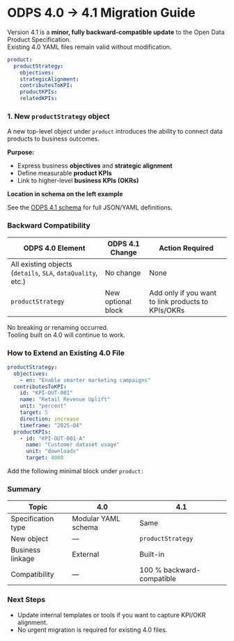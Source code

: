 # ODPS 4.0 → 4.1 Migration Guide

Version 4.1 is a **minor, fully backward-compatible update** to the Open Data Product Specification.  
Existing 4.0 YAML files remain valid without modification.

```yaml
product:
  productStrategy:
    objectives:
    strategicAlignment:
    contributesToKPI:
    productKPIs:
    relatedKPIs:
```

### 1. New `productStrategy` object
A new top-level object under `product` introduces the ability to connect data products to business outcomes.

**Purpose:**  
- Express business **objectives** and **strategic alignment**  
- Define measurable **product KPIs**  
- Link to higher-level **business KPIs (OKRs)**  

**Location in schema on the left example**

See the [ODPS 4.1 schema](https://opendataproducts.org/v4.1rc/schema) for full JSON/YAML definitions.


### Backward Compatibility

| ODPS 4.0 Element | ODPS 4.1 Change | Action Required |
|------------------|-----------------|----------------|
| All existing objects (`details`, `SLA`, `dataQuality`, etc.) | No change | None |
| `productStrategy` | New optional block | Add only if you want to link products to KPIs/OKRs |

No breaking or renaming occurred.  
Tooling built on 4.0 will continue to work.

### How to Extend an Existing 4.0 File

```yaml
productStrategy:
  objectives:
    - en: "Enable smarter marketing campaigns"
  contributesToKPI:
    id: "KPI-OUT-001"
    name: "Retail Revenue Uplift"
    unit: "percent"
    target: 5
    direction: increase
    timeframe: "2025-Q4"
  productKPIs:
    - id: "KPI-OUT-001-A"
      name: "Customer dataset usage"
      unit: "downloads"
      target: 4000
```

Add the following minimal block under `product:`  


### Summary

| Topic | 4.0 | 4.1 |
|--------|-----|-----|
| Specification type | Modular YAML schema | Same |
| New object | — | `productStrategy` |
| Business linkage | External | Built-in |
| Compatibility | — | 100 % backward-compatible |



### Next Steps
- Update internal templates or tools if you want to capture KPI/OKR alignment.  
- No urgent migration is required for existing 4.0 files.  

